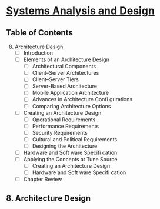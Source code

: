 ﻿# [Systems Analysis and Design](https://www.goodreads.com/book/show/22505475-systems-analysis-design)

## Table of Contents

8. [Architecture Design](#8-architecture-design)
	- [ ] Introduction
	- [ ] Elements of an Architecture Design
		- [ ] Architectural Components
		- [ ] Client–Server Architectures
		- [ ] Client–Server Tiers
		- [ ] Server-Based Architecture
		- [ ] Mobile Application Architecture
		- [ ] Advances in Architecture Confi gurations
		- [ ] Comparing Architecture Options
	- [ ] Creating an Architecture Design
		- [ ] Operational Requirements
		- [ ] Performance Requirements
		- [ ] Security Requirements
		- [ ] Cultural and Political Requirements
		- [ ] Designing the Architecture
	- [ ] Hardware and Soft ware Specifi cation
	- [ ] Applying the Concepts at Tune Source
		- [ ] Creating an Architecture Design
		- [ ] Hardware and Soft ware Specifi cation
	- [ ] Chapter Review

## 8. Architecture Design

